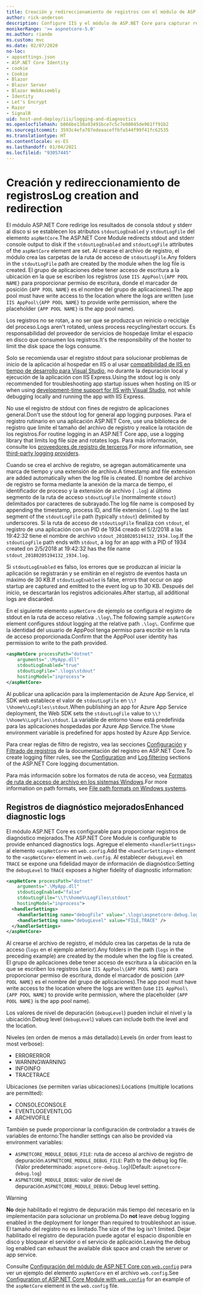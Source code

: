 ```yaml
---
title: Creación y redireccionamiento de registros con el módulo de ASP.NET Core
author: rick-anderson
description: Configure IIS y el módulo de ASP.NET Core para capturar registros e información de diagnóstico.
monikerRange: '>= aspnetcore-5.0'
ms.author: riande
ms.custom: mvc
ms.date: 02/07/2020
no-loc:
- appsettings.json
- ASP.NET Core Identity
- cookie
- Cookie
- Blazor
- Blazor Server
- Blazor WebAssembly
- Identity
- Let's Encrypt
- Razor
- SignalR
uid: host-and-deploy/iis/logging-and-diagnostics
ms.openlocfilehash: b866be130a93491bce7c5c7e08045de961ff91b2
ms.sourcegitcommit: 3593c4efa707edeaaceffbfa544f99f41fc62535
ms.translationtype: HT
ms.contentlocale: es-ES
ms.lasthandoff: 01/04/2021
ms.locfileid: "93057445"
---
```

# <a name="log-creation-and-redirection"></a><span data-ttu-id="f3206-103">Creación y redireccionamiento de registros</span><span class="sxs-lookup"><span data-stu-id="f3206-103">Log creation and redirection</span></span>

<span data-ttu-id="f3206-104">El módulo ASP.NET Core redirige los resultados de consola stdout y stderr al disco si se establecen los atributos `stdoutLogEnabled` y `stdoutLogFile` del elemento `aspNetCore`.</span><span class="sxs-lookup"><span data-stu-id="f3206-104">The ASP.NET Core Module redirects stdout and stderr console output to disk if the `stdoutLogEnabled` and `stdoutLogFile` attributes of the `aspNetCore` element are set.</span></span> <span data-ttu-id="f3206-105">Al crearse el archivo de registro, el módulo crea las carpetas de la ruta de acceso de `stdoutLogFile`.</span><span class="sxs-lookup"><span data-stu-id="f3206-105">Any folders in the `stdoutLogFile` path are created by the module when the log file is created.</span></span> <span data-ttu-id="f3206-106">El grupo de aplicaciones debe tener acceso de escritura a la ubicación en la que se escriben los registros (use `IIS AppPool\{APP POOL NAME}` para proporcionar permiso de escritura, donde el marcador de posición `{APP POOL NAME}` es el nombre del grupo de aplicaciones).</span><span class="sxs-lookup"><span data-stu-id="f3206-106">The app pool must have write access to the location where the logs are written (use `IIS AppPool\{APP POOL NAME}` to provide write permission, where the placeholder `{APP POOL NAME}` is the app pool name).</span></span>

<span data-ttu-id="f3206-107">Los registros no se rotan, a no ser que se produzca un reinicio o reciclaje del proceso.</span><span class="sxs-lookup"><span data-stu-id="f3206-107">Logs aren't rotated, unless process recycling/restart occurs.</span></span> <span data-ttu-id="f3206-108">Es responsabilidad del proveedor de servicios de hospedaje limitar el espacio en disco que consumen los registros.</span><span class="sxs-lookup"><span data-stu-id="f3206-108">It's the responsibility of the hoster to limit the disk space the logs consume.</span></span>

<span data-ttu-id="f3206-109">Solo se recomienda usar el registro stdout para solucionar problemas de inicio de la aplicación al hospedar en IIS o al usar [compatibilidad de IIS en tiempo de desarrollo para Visual Studio](xref:host-and-deploy/iis/development-time-iis-support), no durante la depuración local y ejecución de la aplicación con IIS Express.</span><span class="sxs-lookup"><span data-stu-id="f3206-109">Using the stdout log is only recommended for troubleshooting app startup issues when hosting on IIS or when using [development-time support for IIS with Visual Studio](xref:host-and-deploy/iis/development-time-iis-support), not while debugging locally and running the app with IIS Express.</span></span>

<span data-ttu-id="f3206-110">No use el registro de stdout con fines de registro de aplicaciones general.</span><span class="sxs-lookup"><span data-stu-id="f3206-110">Don't use the stdout log for general app logging purposes.</span></span> <span data-ttu-id="f3206-111">Para el registro rutinario en una aplicación ASP.NET Core, use una biblioteca de registro que limite el tamaño del archivo de registro y realice la rotación de los registros.</span><span class="sxs-lookup"><span data-stu-id="f3206-111">For routine logging in an ASP.NET Core app, use a logging library that limits log file size and rotates logs.</span></span> <span data-ttu-id="f3206-112">Para más información, consulte los [proveedores de registro de terceros](xref:fundamentals/logging/index#third-party-logging-providers).</span><span class="sxs-lookup"><span data-stu-id="f3206-112">For more information, see [third-party logging providers](xref:fundamentals/logging/index#third-party-logging-providers).</span></span>

<span data-ttu-id="f3206-113">Cuando se crea el archivo de registro, se agregan automáticamente una marca de tiempo y una extensión de archivo.</span><span class="sxs-lookup"><span data-stu-id="f3206-113">A timestamp and file extension are added automatically when the log file is created.</span></span> <span data-ttu-id="f3206-114">El nombre del archivo de registro se forma mediante la anexión de la marca de tiempo, el identificador de proceso y la extensión de archivo ( `.log`) al último segmento de la ruta de acceso `stdoutLogFile` (normalmente `stdout`) delimitados por caracteres de subrayado.</span><span class="sxs-lookup"><span data-stu-id="f3206-114">The log file name is composed by appending the timestamp, process ID, and file extension (`.log`) to the last segment of the `stdoutLogFile` path (typically `stdout`) delimited by underscores.</span></span> <span data-ttu-id="f3206-115">Si la ruta de acceso de `stdoutLogFile` finaliza con `stdout`, el registro de una aplicación con un PID de 1934 creado el 5/2/2018 a las 19:42:32 tiene el nombre de archivo `stdout_20180205194132_1934.log`.</span><span class="sxs-lookup"><span data-stu-id="f3206-115">If the `stdoutLogFile` path ends with `stdout`, a log for an app with a PID of 1934 created on 2/5/2018 at 19:42:32 has the file name `stdout_20180205194132_1934.log`.</span></span>

<span data-ttu-id="f3206-116">Si `stdoutLogEnabled` es falso, los errores que se produzcan al iniciar la aplicación se registrarán y se emitirán en el registro de eventos hasta un máximo de 30 KB.</span><span class="sxs-lookup"><span data-stu-id="f3206-116">If `stdoutLogEnabled` is false, errors that occur on app startup are captured and emitted to the event log up to 30 KB.</span></span> <span data-ttu-id="f3206-117">Después del inicio, se descartarán los registros adicionales.</span><span class="sxs-lookup"><span data-stu-id="f3206-117">After startup, all additional logs are discarded.</span></span>

<span data-ttu-id="f3206-118">En el siguiente elemento `aspNetCore` de ejemplo se configura el registro de stdout en la ruta de acceso relativa `.\log\`.</span><span class="sxs-lookup"><span data-stu-id="f3206-118">The following sample `aspNetCore` element configures stdout logging at the relative path `.\log\`.</span></span> <span data-ttu-id="f3206-119">Confirme que la identidad del usuario de AppPool tenga permiso para escribir en la ruta de acceso proporcionada.</span><span class="sxs-lookup"><span data-stu-id="f3206-119">Confirm that the AppPool user identity has permission to write to the path provided.</span></span>

```xml
<aspNetCore processPath="dotnet"
    arguments=".\MyApp.dll"
    stdoutLogEnabled="true"
    stdoutLogFile=".\logs\stdout"
    hostingModel="inprocess">
</aspNetCore>
```

<span data-ttu-id="f3206-120">Al publicar una aplicación para la implementación de Azure App Service, el SDK web establece el valor de `stdoutLogFile` en `\\?\%home%\LogFiles\stdout`.</span><span class="sxs-lookup"><span data-stu-id="f3206-120">When publishing an app for Azure App Service deployment, the Web SDK sets the `stdoutLogFile` value to `\\?\%home%\LogFiles\stdout`.</span></span> <span data-ttu-id="f3206-121">La variable de entorno `%home` está predefinida para las aplicaciones hospedadas por Azure App Service.</span><span class="sxs-lookup"><span data-stu-id="f3206-121">The `%home` environment variable is predefined for apps hosted by Azure App Service.</span></span>

<span data-ttu-id="f3206-122">Para crear reglas de filtro de registro, vea las secciones [Configuración](xref:fundamentals/logging/index#log-filtering) y [Filtrado de registros](xref:fundamentals/logging/index#log-filtering) de la documentación del registro en ASP.NET Core.</span><span class="sxs-lookup"><span data-stu-id="f3206-122">To create logging filter rules, see the [Configuration](xref:fundamentals/logging/index#log-filtering) and [Log filtering](xref:fundamentals/logging/index#log-filtering) sections of the ASP.NET Core logging documentation.</span></span>

<span data-ttu-id="f3206-123">Para más información sobre los formatos de ruta de acceso, vea [Formatos de ruta de acceso de archivo en los sistemas Windows](/dotnet/standard/io/file-path-formats).</span><span class="sxs-lookup"><span data-stu-id="f3206-123">For more information on path formats, see [File path formats on Windows systems](/dotnet/standard/io/file-path-formats).</span></span>

## <a name="enhanced-diagnostic-logs"></a><span data-ttu-id="f3206-124">Registros de diagnóstico mejorados</span><span class="sxs-lookup"><span data-stu-id="f3206-124">Enhanced diagnostic logs</span></span>

<span data-ttu-id="f3206-125">El módulo ASP.NET Core es configurable para proporcionar registros de diagnóstico mejorados.</span><span class="sxs-lookup"><span data-stu-id="f3206-125">The ASP.NET Core Module is configurable to provide enhanced diagnostics logs.</span></span> <span data-ttu-id="f3206-126">Agregue el elemento `<handlerSettings>` al elemento `<aspNetCore>` en `web.config`.</span><span class="sxs-lookup"><span data-stu-id="f3206-126">Add the `<handlerSettings>` element to the `<aspNetCore>` element in `web.config`.</span></span> <span data-ttu-id="f3206-127">Al establecer `debugLevel` en `TRACE` se expone una fidelidad mayor de información de diagnóstico:</span><span class="sxs-lookup"><span data-stu-id="f3206-127">Setting the `debugLevel` to `TRACE` exposes a higher fidelity of diagnostic information:</span></span>

```xml
<aspNetCore processPath="dotnet"
    arguments=".\MyApp.dll"
    stdoutLogEnabled="false"
    stdoutLogFile="\\?\%home%\LogFiles\stdout"
    hostingModel="inprocess">
  <handlerSettings>
    <handlerSetting name="debugFile" value=".\logs\aspnetcore-debug.log" />
    <handlerSetting name="debugLevel" value="FILE,TRACE" />
  </handlerSettings>
</aspNetCore>
```

<span data-ttu-id="f3206-128">Al crearse el archivo de registro, el módulo crea las carpetas de la ruta de acceso (`logs` en el ejemplo anterior).</span><span class="sxs-lookup"><span data-stu-id="f3206-128">Any folders in the path (`logs` in the preceding example) are created by the module when the log file is created.</span></span> <span data-ttu-id="f3206-129">El grupo de aplicaciones debe tener acceso de escritura a la ubicación en la que se escriben los registros (use `IIS AppPool\{APP POOL NAME}` para proporcionar permiso de escritura, donde el marcador de posición `{APP POOL NAME}` es el nombre del grupo de aplicaciones).</span><span class="sxs-lookup"><span data-stu-id="f3206-129">The app pool must have write access to the location where the logs are written (use `IIS AppPool\{APP POOL NAME}` to provide write permission, where the placeholder `{APP POOL NAME}` is the app pool name).</span></span>

<span data-ttu-id="f3206-130">Los valores de nivel de depuración (`debugLevel`) pueden incluir el nivel y la ubicación.</span><span class="sxs-lookup"><span data-stu-id="f3206-130">Debug level (`debugLevel`) values can include both the level and the location.</span></span>

<span data-ttu-id="f3206-131">Niveles (en orden de menos a más detallado):</span><span class="sxs-lookup"><span data-stu-id="f3206-131">Levels (in order from least to most verbose):</span></span>

* <span data-ttu-id="f3206-132">ERROR</span><span class="sxs-lookup"><span data-stu-id="f3206-132">ERROR</span></span>
* <span data-ttu-id="f3206-133">WARNING</span><span class="sxs-lookup"><span data-stu-id="f3206-133">WARNING</span></span>
* <span data-ttu-id="f3206-134">INFO</span><span class="sxs-lookup"><span data-stu-id="f3206-134">INFO</span></span>
* <span data-ttu-id="f3206-135">TRACE</span><span class="sxs-lookup"><span data-stu-id="f3206-135">TRACE</span></span>

<span data-ttu-id="f3206-136">Ubicaciones (se permiten varias ubicaciones):</span><span class="sxs-lookup"><span data-stu-id="f3206-136">Locations (multiple locations are permitted):</span></span>

* <span data-ttu-id="f3206-137">CONSOLE</span><span class="sxs-lookup"><span data-stu-id="f3206-137">CONSOLE</span></span>
* <span data-ttu-id="f3206-138">EVENTLOG</span><span class="sxs-lookup"><span data-stu-id="f3206-138">EVENTLOG</span></span>
* <span data-ttu-id="f3206-139">ARCHIVO</span><span class="sxs-lookup"><span data-stu-id="f3206-139">FILE</span></span>

<span data-ttu-id="f3206-140">También se puede proporcionar la configuración de controlador a través de variables de entorno:</span><span class="sxs-lookup"><span data-stu-id="f3206-140">The handler settings can also be provided via environment variables:</span></span>

* <span data-ttu-id="f3206-141">`ASPNETCORE_MODULE_DEBUG_FILE`: ruta de acceso al archivo de registro de depuración.</span><span class="sxs-lookup"><span data-stu-id="f3206-141">`ASPNETCORE_MODULE_DEBUG_FILE`: Path to the debug log file.</span></span> <span data-ttu-id="f3206-142">(Valor predeterminado: `aspnetcore-debug.log`)</span><span class="sxs-lookup"><span data-stu-id="f3206-142">(Default: `aspnetcore-debug.log`)</span></span>
* <span data-ttu-id="f3206-143">`ASPNETCORE_MODULE_DEBUG`: valor de nivel de depuración.</span><span class="sxs-lookup"><span data-stu-id="f3206-143">`ASPNETCORE_MODULE_DEBUG`: Debug level setting.</span></span>

> [!WARNING]
> <span data-ttu-id="f3206-144">**No** deje habilitado el registro de depuración más tiempo del necesario en la implementación para solucionar un problema.</span><span class="sxs-lookup"><span data-stu-id="f3206-144">Do **not** leave debug logging enabled in the deployment for longer than required to troubleshoot an issue.</span></span> <span data-ttu-id="f3206-145">El tamaño del registro no es limitado.</span><span class="sxs-lookup"><span data-stu-id="f3206-145">The size of the log isn't limited.</span></span> <span data-ttu-id="f3206-146">Dejar habilitado el registro de depuración puede agotar el espacio disponible en disco y bloquear el servidor o el servicio de aplicación.</span><span class="sxs-lookup"><span data-stu-id="f3206-146">Leaving the debug log enabled can exhaust the available disk space and crash the server or app service.</span></span>

<span data-ttu-id="f3206-147">Consulte [Configuración del módulo de ASP.NET Core con `web.config`](xref:host-and-deploy/iis/web-config#configuration-of-aspnet-core-module-with-webconfig) para ver un ejemplo del elemento `aspNetCore` en el archivo `web.config`.</span><span class="sxs-lookup"><span data-stu-id="f3206-147">See [Configuration of ASP.NET Core Module with `web.config`](xref:host-and-deploy/iis/web-config#configuration-of-aspnet-core-module-with-webconfig) for an example of the `aspNetCore` element in the `web.config` file.</span></span>
